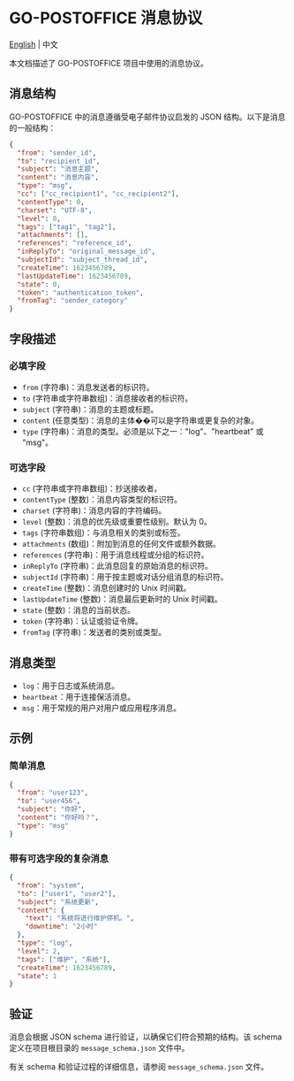 # GO-POSTOFFICE 消息协议

[English](message-protocol.md) | 中文

本文档描述了 GO-POSTOFFICE 项目中使用的消息协议。

## 消息结构

GO-POSTOFFICE 中的消息遵循受电子邮件协议启发的 JSON 结构。以下是消息的一般结构：

```json
{
  "from": "sender_id",
  "to": "recipient_id",
  "subject": "消息主题",
  "content": "消息内容",
  "type": "msg",
  "cc": ["cc_recipient1", "cc_recipient2"],
  "contentType": 0,
  "charset": "UTF-8",
  "level": 0,
  "tags": ["tag1", "tag2"],
  "attachments": [],
  "references": "reference_id",
  "inReplyTo": "original_message_id",
  "subjectId": "subject_thread_id",
  "createTime": 1623456789,
  "lastUpdateTime": 1623456789,
  "state": 0,
  "token": "authentication_token",
  "fromTag": "sender_category"
}
```

## 字段描述

### 必填字段

- `from` (字符串)：消息发送者的标识符。
- `to` (字符串或字符串数组)：消息接收者的标识符。
- `subject` (字符串)：消息的主题或标题。
- `content` (任意类型)：消息的主体��可以是字符串或更复杂的对象。
- `type` (字符串)：消息的类型。必须是以下之一："log"、"heartbeat" 或 "msg"。

### 可选字段

- `cc` (字符串或字符串数组)：抄送接收者。
- `contentType` (整数)：消息内容类型的标识符。
- `charset` (字符串)：消息内容的字符编码。
- `level` (整数)：消息的优先级或重要性级别。默认为 0。
- `tags` (字符串数组)：与消息相关的类别或标签。
- `attachments` (数组)：附加到消息的任何文件或额外数据。
- `references` (字符串)：用于消息线程或分组的标识符。
- `inReplyTo` (字符串)：此消息回复的原始消息的标识符。
- `subjectId` (字符串)：用于按主题或对话分组消息的标识符。
- `createTime` (整数)：消息创建时的 Unix 时间戳。
- `lastUpdateTime` (整数)：消息最后更新时的 Unix 时间戳。
- `state` (整数)：消息的当前状态。
- `token` (字符串)：认证或验证令牌。
- `fromTag` (字符串)：发送者的类别或类型。

## 消息类型

- `log`：用于日志或系统消息。
- `heartbeat`：用于连接保活消息。
- `msg`：用于常规的用户对用户或应用程序消息。

## 示例

### 简单消息

```json
{
  "from": "user123",
  "to": "user456",
  "subject": "你好",
  "content": "你好吗？",
  "type": "msg"
}
```

### 带有可选字段的复杂消息

```json
{
  "from": "system",
  "to": ["user1", "user2"],
  "subject": "系统更新",
  "content": {
    "text": "系统将进行维护停机。",
    "downtime": "2小时"
  },
  "type": "log",
  "level": 2,
  "tags": ["维护", "系统"],
  "createTime": 1623456789,
  "state": 1
}
```

## 验证

消息会根据 JSON schema 进行验证，以确保它们符合预期的结构。该 schema 定义在项目根目录的 `message_schema.json` 文件中。

有关 schema 和验证过程的详细信息，请参阅 `message_schema.json` 文件。